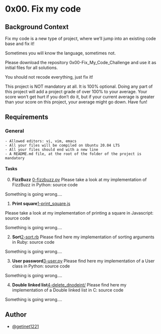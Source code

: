 # 0x00. Fix my code
## Background Context
Fix my code is a new type of project, where we’ll jump into an existing code base and fix it!

Sometimes you will know the language, sometimes not.

Please download the repository 0x00-Fix_My_Code_Challenge and use it as initial files for all solutions.

You should not recode everything, just fix it!

This project is NOT mandatory at all. It is 100% optional. Doing any part of this project will add a project grade of over 100% to your average. Your score won’t get hurt if you don’t do it, but if your current average is greater than your score on this project, your average might go down. Have fun!

## Requirements
### General
	- Allowed editors: vi, vim, emacs
	- All your files will be compiled on Ubuntu 20.04 LTS
	- All your files should end with a new line
	- A README.md file, at the root of the folder of the project is mandatory
#### Tasks
0. **FizzBuzz** [0-fizzbuzz.py](./0-fizzbuzz.py)
Please take a look at my implementation of FizzBuzz in Python: source code

Something is going wrong….
1. **Print square**[1-print_square.js](./1-print_square.js)

Please take a look at my implementation of printing a square in Javascript: source code

Something is going wrong….

2. **Sort**[2-sort.rb](./2-sort.rb)
Please find here my implementation of sorting arguments in Ruby: source code

Something is going wrong….

3. **User password**[3-user.py](./3-user.py)
Please find here my implementation of a User class in Python: source code

Something is going wrong….

4. **Double linked list**[4-delete_dnodeint/](./4-delete_dnodeint/)
Please find here my implementation of a Double linked list in C: source code

Something is going wrong….
## Author
- [@getinet1221](https://www.github.com/getinet1221)
